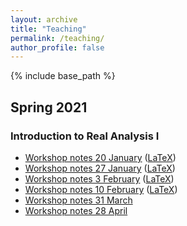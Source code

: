 ```yaml
---
layout: archive
title: "Teaching"
permalink: /teaching/
author_profile: false
---
```


{% include base_path %}

## Spring 2021

### Introduction to Real Analysis I

- [Workshop notes 20 January](/files/SP2021/311/jan-20.pdf) ([LaTeX](/files/SP2021/311/jan-20.tex))
- [Workshop notes 27 January](/files/SP2021/311/jan-27.pdf) ([LaTeX](/files/SP2021/311/jan-27.tex))
- [Workshop notes 3 February](/files/SP2021/311/feb-3.pdf) ([LaTeX](/files/SP2021/311/feb-3.tex))
- [Workshop notes 10 February](/files/SP2021/311/feb-10.pdf) ([LaTeX](/files/SP2021/311/feb-10.tex))
- [Workshop notes 31 March](/files/SP2021/311/march-31.pdf)
- [Workshop notes 28 April](/files/SP2021/311/apr-28.pdf)
